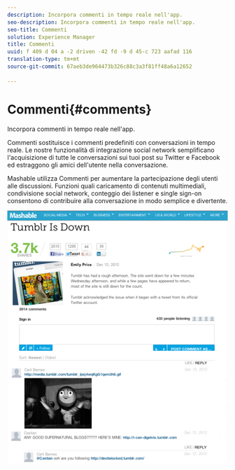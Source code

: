 ```yaml
---
description: Incorpora commenti in tempo reale nell'app.
seo-description: Incorpora commenti in tempo reale nell'app.
seo-title: Commenti
solution: Experience Manager
title: Commenti
uuid: f 409 d 04 a -2 driven -42 fd -9 d 45-c 723 aafad 116
translation-type: tm+mt
source-git-commit: 67aeb3de964473b326c88c3a3f81ff48a6a12652

---
```



# Commenti{#comments}

Incorpora commenti in tempo reale nell'app.

Commenti sostituisce i commenti predefiniti con conversazioni in tempo reale. Le nostre funzionalità di integrazione social network semplificano l'acquisizione di tutte le conversazioni sui tuoi post su Twitter e Facebook ed estraggono gli amici dell'utente nella conversazione.

Mashable utilizza Commenti per aumentare la partecipazione degli utenti alle discussioni. Funzioni quali caricamento di contenuti multimediali, condivisione social network, conteggio dei listener e single sign-on consentono di contribuire alla conversazione in modo semplice e divertente.

![](assets/CommentsMashable.png)

<!-- 

c_comments_app.dita

 -->

